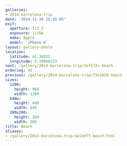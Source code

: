 ```yaml
---
galleries:
- 2014-barcelona-trip
date: '2014-11-24 15:30:05'
exif:
  aperture: f/2.2
  exposure: 1/356
  make: Apple
  model: 'iPhone 6'
layout: gallery-photo
location:
  latitude: 41.36832
  longitude: 2.19060333
next: /gallery/2014-barcelona-trip/1ef572c-beach
ordering: 91
previous: /gallery/2014-barcelona-trip/f3e1020-beach
sizes:
  1280:
    height: 960
    width: 1280
  640w:
    height: 480
    width: 640
  200x200:
    height: 200
    width: 200
title: Beach
aliases:
- /gallery/2014-barcelona-trip/ae24d7f-beach.html
---
```

